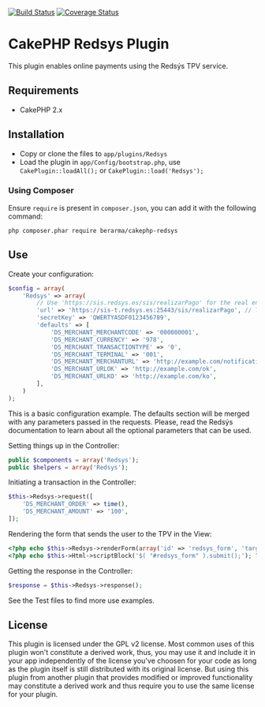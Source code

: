 [![Build Status](https://travis-ci.org/berarma/cakephp-redsys.svg?branch=master)](https://travis-ci.org/berarma/cakephp-redsys) [![Coverage Status](https://coveralls.io/repos/berarma/cakephp-redsys/badge.png?branch=master)](https://coveralls.io/r/berarma/cakephp-redsys?branch=master)

# CakePHP Redsys Plugin

This plugin enables online payments using the Redsýs TPV service.

## Requirements

* CakePHP 2.x

## Installation

* Copy or clone the files to `app/plugins/Redsys`
* Load the plugin in `app/Config/bootstrap.php`, use `CakePlugin::loadAll();`
  or `CakePlugin::load('Redsys');`

### Using Composer

Ensure `require` is present in `composer.json`, you can add it with the
following command:
```
php composer.phar require berarma/cakephp-redsys
```

## Use

Create your configuration:

```php
$config = array(
    'Redsys' => array(
        // Use 'https://sis.redsys.es/sis/realizarPago' for the real environment
        'url' => 'https://sis-t.redsys.es:25443/sis/realizarPago', // Testing
        'secretKey' => 'QWERTYASDF0123456789',
        'defaults' => [
            'DS_MERCHANT_MERCHANTCODE' => '000000001',
            'DS_MERCHANT_CURRENCY' => '978',
            'DS_MERCHANT_TRANSACTIONTYPE' => '0',
            'DS_MERCHANT_TERMINAL' => '001',
            'DS_MERCHANT_MERCHANTURL' => 'http://example.com/notification',
            'DS_MERCHANT_URLOK' => 'http://example.com/ok',
            'DS_MERCHANT_URLKO' => 'http://example.com/ko',
        ],
    )
);
```

This is a basic configuration example. The defaults section will be merged with
any parameters passed in the requests. Please, read the Redsýs documentation to
learn about all the optional parameters that can be used.

Setting things up in the Controller:

```php
public $components = array('Redsys');
public $helpers = array('Redsys');
```

Initiating a transaction in the Controller:

```php
$this->Redsys->request([
    'DS_MERCHANT_ORDER' => time(),
    'DS_MERCHANT_AMOUNT' => '100',
]);
```

Rendering the form that sends the user to the TPV in the View:

```php
<?php echo $this->Redsys->renderForm(array('id' => 'redsys_form', 'target' => '_blank')); ?>
<?php echo $this->Html->scriptBlock('$( "#redsys_form" ).submit();'); ?>
```

Getting the response in the Controller:

```php
$response = $this->Redsys->response();
```

See the Test files to find more use examples.

## License

This plugin is licensed under the GPL v2 license. Most common uses of this
plugin won't constitute a derived work, thus, you may use it and include it in
your app independently of the license you've choosen for your code as long as
the plugin itself is still distributed with its original license. But using
this plugin from another plugin that provides modified or improved
functionality may constitute a derived work and thus require you to use the
same license for your plugin.

